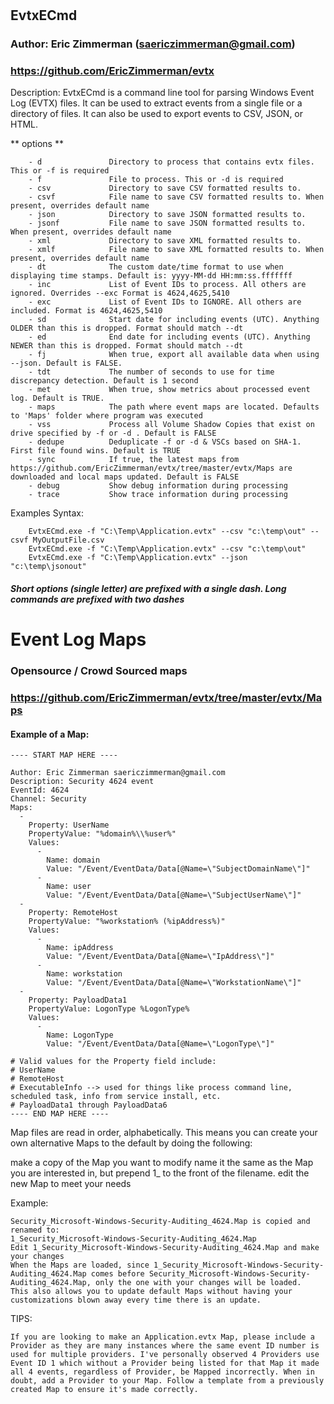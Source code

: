 #

## EvtxECmd 

### Author: Eric Zimmerman (saericzimmerman@gmail.com)
### https://github.com/EricZimmerman/evtx

Description: EvtxECmd is a command line tool for parsing Windows Event Log (EVTX) files. It can be used to extract events from a single file or a directory of files. It can also be used to export events to CSV, JSON, or HTML.


** options **
```
    - d               Directory to process that contains evtx files. This or -f is required
    - f               File to process. This or -d is required
    - csv             Directory to save CSV formatted results to.
    - csvf            File name to save CSV formatted results to. When present, overrides default name
    - json            Directory to save JSON formatted results to.
    - jsonf           File name to save JSON formatted results to. When present, overrides default name
    - xml             Directory to save XML formatted results to.
    - xmlf            File name to save XML formatted results to. When present, overrides default name
    - dt              The custom date/time format to use when displaying time stamps. Default is: yyyy-MM-dd HH:mm:ss.fffffff
    - inc             List of Event IDs to process. All others are ignored. Overrides --exc Format is 4624,4625,5410
    - exc             List of Event IDs to IGNORE. All others are included. Format is 4624,4625,5410
    - sd              Start date for including events (UTC). Anything OLDER than this is dropped. Format should match --dt
    - ed              End date for including events (UTC). Anything NEWER than this is dropped. Format should match --dt
    - fj              When true, export all available data when using --json. Default is FALSE.
    - tdt             The number of seconds to use for time discrepancy detection. Default is 1 second
    - met             When true, show metrics about processed event log. Default is TRUE.
    - maps            The path where event maps are located. Defaults to 'Maps' folder where program was executed
    - vss             Process all Volume Shadow Copies that exist on drive specified by -f or -d . Default is FALSE
    - dedupe          Deduplicate -f or -d & VSCs based on SHA-1. First file found wins. Default is TRUE
    - sync            If true, the latest maps from https://github.com/EricZimmerman/evtx/tree/master/evtx/Maps are downloaded and local maps updated. Default is FALSE
    - debug           Show debug information during processing
    - trace           Show trace information during processing
```

Examples Syntax:
```        
    EvtxECmd.exe -f "C:\Temp\Application.evtx" --csv "c:\temp\out" --csvf MyOutputFile.csv
    EvtxECmd.exe -f "C:\Temp\Application.evtx" --csv "c:\temp\out"
    EvtxECmd.exe -f "C:\Temp\Application.evtx" --json "c:\temp\jsonout"
```
##### Short options (single letter) are prefixed with a single dash. Long commands are prefixed with two dashes

# Event Log Maps
### Opensource / Crowd Sourced maps
### https://github.com/EricZimmerman/evtx/tree/master/evtx/Maps

#### Example of a Map:
```
---- START MAP HERE ----

Author: Eric Zimmerman saericzimmerman@gmail.com
Description: Security 4624 event
EventId: 4624
Channel: Security
Maps:
  -
    Property: UserName
    PropertyValue: "%domain%\\%user%"
    Values:
      -
        Name: domain
        Value: "/Event/EventData/Data[@Name=\"SubjectDomainName\"]"
      -
        Name: user
        Value: "/Event/EventData/Data[@Name=\"SubjectUserName\"]"
  -
    Property: RemoteHost
    PropertyValue: "%workstation% (%ipAddress%)"
    Values:
      -
        Name: ipAddress
        Value: "/Event/EventData/Data[@Name=\"IpAddress\"]"
      -
        Name: workstation
        Value: "/Event/EventData/Data[@Name=\"WorkstationName\"]"
  -
    Property: PayloadData1
    PropertyValue: LogonType %LogonType%
    Values:
      -
        Name: LogonType
        Value: "/Event/EventData/Data[@Name=\"LogonType\"]"

# Valid values for the Property field include:
# UserName
# RemoteHost
# ExecutableInfo --> used for things like process command line, scheduled task, info from service install, etc.
# PayloadData1 through PayloadData6
---- END MAP HERE ----
```

Map files are read in order, alphabetically. This means you can create your own alternative Maps to the default by doing the following:

make a copy of the Map you want to modify
name it the same as the Map you are interested in, but prepend 1_ to the front of the filename.
edit the new Map to meet your needs

Example:

    Security_Microsoft-Windows-Security-Auditing_4624.Map is copied and renamed to:
    1_Security_Microsoft-Windows-Security-Auditing_4624.Map
    Edit 1_Security_Microsoft-Windows-Security-Auditing_4624.Map and make your changes
    When the Maps are loaded, since 1_Security_Microsoft-Windows-Security-Auditing_4624.Map comes before Security_Microsoft-Windows-Security-Auditing_4624.Map, only the one with your changes will be loaded.
    This also allows you to update default Maps without having your customizations blown away every time there is an update.

TIPS:

    If you are looking to make an Application.evtx Map, please include a Provider as they are many instances where the same event ID number is used for multiple providers. I've personally observed 4 Providers use Event ID 1 which without a Provider being listed for that Map it made all 4 events, regardless of Provider, be Mapped incorrectly. When in doubt, add a Provider to your Map. Follow a template from a previously created Map to ensure it's made correctly.

    